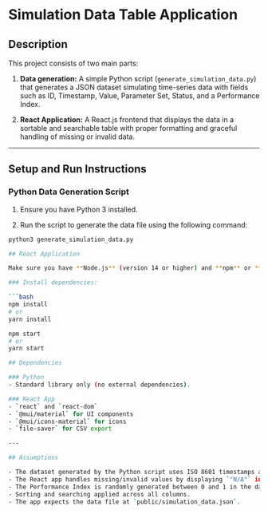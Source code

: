 # Simulation Data Table Application

## Description

This project consists of two main parts:

1. **Data generation:** A simple Python script (`generate_simulation_data.py`) that generates a JSON dataset simulating time-series data with fields such as ID, Timestamp, Value, Parameter Set, Status, and a Performance Index.

2. **React Application:** A React.js frontend that displays the data in a sortable and searchable table with proper formatting and graceful handling of missing or invalid data.

---

## Setup and Run Instructions

### Python Data Generation Script

1. Ensure you have Python 3 installed.

2. Run the script to generate the data file using the following command:

```bash
python3 generate_simulation_data.py

## React Application

Make sure you have **Node.js** (version 14 or higher) and **npm** or **yarn** installed.

### Install dependencies:

```bash
npm install
# or
yarn install

npm start
# or
yarn start

## Dependencies

### Python
- Standard library only (no external dependencies).

### React App
- `react` and `react-dom`
- `@mui/material` for UI components
- `@mui/icons-material` for icons
- `file-saver` for CSV export

---

## Assumptions

- The dataset generated by the Python script uses ISO 8601 timestamps and may include missing or invalid values for the **value** field.
- The React app handles missing/invalid values by displaying `"N/A"` in the table.
- The Performance Index is randomly generated between 0 and 1 in the data script and formatted to two decimals in the React table.
- Sorting and searching applied across all columns.
- The app expects the data file at `public/simulation_data.json`.
